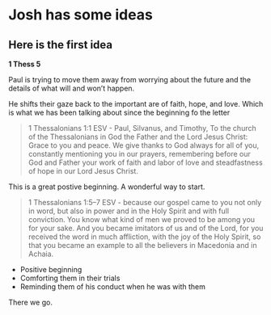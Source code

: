 # Josh has some ideas

## Here is the first idea

**1 Thess 5**

Paul is trying to move them away from worrying about the future and the details of what will and won’t happen. 

He shifts their gaze back to the important are of faith, hope, and love. Which is what we has been talking about since the beginning fo the letter 

> 1 Thessalonians 1:1 ESV - Paul, Silvanus, and Timothy, To the church of the Thessalonians in God the Father and the Lord Jesus Christ: Grace to you and peace. We give thanks to God always for all of you, constantly mentioning you in our prayers, remembering before our God and Father your work of faith and labor of love and steadfastness of hope in our Lord Jesus Christ.


This is a great postive beginning. A wonderful way to start. 

> 1 Thessalonians 1:5–7 ESV - because our gospel came to you not only in word, but also in power and in the Holy Spirit and with full conviction. You know what kind of men we proved to be among you for your sake. And you became imitators of us and of the Lord, for you received the word in much affliction, with the joy of the Holy Spirit, so that you became an example to all the believers in Macedonia and in Achaia.


- Positive beginning
- Comforting them in their trials
- Reminding them of his conduct when he was with them

There we go. 
